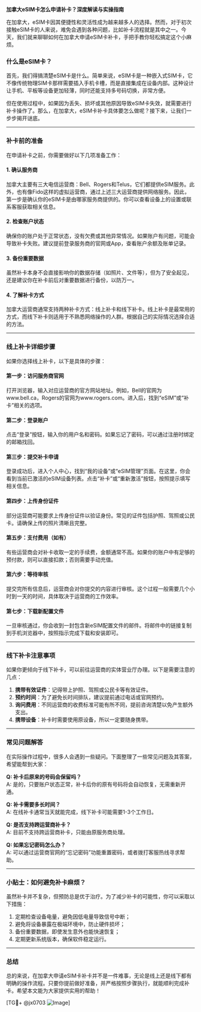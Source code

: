 **加拿大eSIM卡怎么申请补卡？深度解读与实操指南**

在加拿大，eSIM卡因其便捷性和灵活性成为越来越多人的选择。然而，对于初次接触eSIM卡的人来说，难免会遇到各种问题，比如补卡流程就是其中之一。今天，我们就来聊聊如何在加拿大申请eSIM卡补卡，手把手教你轻松搞定这个小麻烦。

### 什么是eSIM卡？

首先，我们得搞清楚eSIM卡是什么。简单来说，eSIM卡是一种嵌入式SIM卡，它不像传统物理SIM卡那样需要插入手机卡槽，而是直接集成在设备内部。这种设计让手机、平板等设备更加轻薄，同时还能支持多号码切换，非常方便。

但在使用过程中，如果因为丢失、损坏或其他原因导致eSIM卡失效，就需要进行补卡操作了。那么，在加拿大，eSIM卡补卡具体要怎么做呢？接下来，让我们一步步揭开谜底。

---

### 补卡前的准备

在申请补卡之前，你需要做好以下几项准备工作：

#### 1. **确认服务商**
加拿大主要有三大电信运营商：Bell、Rogers和Telus，它们都提供eSIM服务。此外，也有像Fido这样的虚拟运营商，通过上述三大运营商提供网络服务。因此，第一步是确认你的eSIM卡是由哪家服务商提供的。你可以查看设备上的设置或联系客服获取相关信息。

#### 2. **检查账户状态**
确保你的账户处于正常状态，没有欠费或其他异常情况。如果账户有问题，可能会导致补卡失败。建议提前登录服务商的官网或App，查看账户余额及账单记录。

#### 3. **备份重要数据**
虽然补卡本身不会直接影响你的数据存储（如照片、文件等），但为了安全起见，还是建议你在补卡前后对重要数据进行备份，以防万一。

#### 4. **了解补卡方式**
加拿大运营商通常支持两种补卡方式：线上补卡和线下补卡。线上补卡是最常用的方式，而线下补卡则适用于不熟悉网络操作的人群。根据自己的实际情况选择合适的方法。

---

### 线上补卡详细步骤

如果你选择线上补卡，以下是具体的步骤：

#### 第一步：访问服务商官网
打开浏览器，输入对应运营商的官方网站地址。例如，Bell的官网为www.bell.ca，Rogers的官网为www.rogers.com。进入后，找到“eSIM”或“补卡”相关的选项。

#### 第二步：登录账户
点击“登录”按钮，输入你的用户名和密码。如果忘记了密码，可以通过注册时绑定的邮箱找回。

#### 第三步：提交补卡申请
登录成功后，进入个人中心，找到“我的设备”或“eSIM管理”页面。在这里，你会看到当前已激活的eSIM设备列表。点击“补卡”或“重新激活”按钮，按照提示填写相关信息。

#### 第四步：上传身份证件
部分运营商可能要求上传身份证件以验证身份。常见的证件包括护照、驾照或公民卡。请确保上传的照片清晰且完整。

#### 第五步：支付费用（如有）
有些运营商会对补卡收取一定的手续费，金额通常不高。如果你的账户中有足够的预付款，则可以直接扣款；否则需要手动充值。

#### 第六步：等待审核
提交完所有信息后，运营商会对你提交的内容进行审核。这个过程一般需要几个小时到一天的时间，具体取决于运营商的工作效率。

#### 第七步：下载新配置文件
一旦审核通过，你会收到一封包含新eSIM配置文件的邮件。将邮件中的链接复制到手机浏览器中，按照指示完成下载和安装即可。

---

### 线下补卡注意事项

如果你更倾向于线下补卡，可以前往运营商的实体营业厅办理。以下是需要注意的几点：

1. **携带有效证件**：记得带上护照、驾照或公民卡等有效证件。
2. **预约时间**：为了避免长时间排队，建议提前通过电话或官网预约。
3. **询问费用**：不同运营商的收费标准可能有所不同，提前咨询清楚以免产生额外支出。
4. **携带设备**：补卡时需要使用原设备，所以一定要随身携带。

---

### 常见问题解答

在实际操作过程中，很多人会遇到一些疑问。下面整理了一些常见问题及其答案，希望能帮到大家：

**Q: 补卡后原来的号码会保留吗？**  
A: 是的，只要账户状态正常，补卡后你的原有号码将会自动恢复，无需重新开通。

**Q: 补卡需要多长时间？**  
A: 在线补卡通常当天就能完成，线下补卡可能需要1-3个工作日。

**Q: 是否支持跨运营商补卡？**  
A: 目前不支持跨运营商补卡，只能由原服务商处理。

**Q: 如果忘记密码怎么办？**  
A: 可以通过运营商官网的“忘记密码”功能重置密码，或者拨打客服热线寻求帮助。

---

### 小贴士：如何避免补卡麻烦？

虽然补卡并不复杂，但预防总是优于治疗。为了减少补卡的可能性，你可以采取以下措施：

1. 定期检查设备电量，避免因低电量导致信号中断；
2. 避免将设备暴露在极端环境中，防止硬件损坏；
3. 备份重要数据，即使发生意外也能快速恢复；
4. 定期更新系统版本，确保软件稳定运行。

---

### 总结

总的来说，在加拿大申请eSIM卡补卡并不是一件难事，无论是线上还是线下都有明确的操作流程。只要你提前做好准备，并严格按照步骤执行，就能顺利完成补卡。希望本文能为大家提供实用的帮助！

[TG💪+ @jx0703 ![Image](https://github.com/user-attachments/assets/dbca1d08-cadb-493c-b0ec-ad6f7a83f270)]